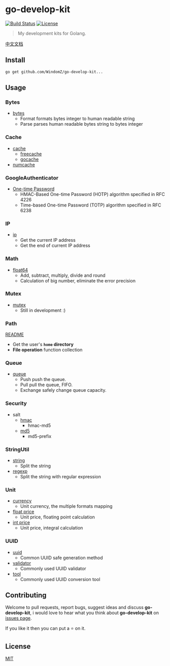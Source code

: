 # go-develop-kit

[![Build Status](https://travis-ci.org/WindomZ/go-develop-kit.svg?branch=master)](https://travis-ci.org/WindomZ/go-develop-kit)
[![License](https://img.shields.io/badge/license-MIT-green.svg)](https://opensource.org/licenses/MIT)

> My development kits for Golang.

[中文文档](https://github.com/WindomZ/go-develop-kit/blob/master/README_Ch-zh.md#readme)

## Install

```bash
go get github.com/WindomZ/go-develop-kit...
```

## Usage

### Bytes
- [bytes](https://github.com/WindomZ/go-develop-kit/tree/master/bytes/bytes.go)
    - Format formats bytes integer to human readable string
    - Parse parses human readable bytes string to bytes integer

### Cache
- [cache](https://github.com/WindomZ/go-develop-kit/tree/master/cache)
    - [freecache](https://github.com/WindomZ/go-develop-kit/tree/master/cache/freecache)
    - [gocache](https://github.com/WindomZ/go-develop-kit/tree/master/cache/gocache)
- [numcache](https://github.com/WindomZ/go-develop-kit/tree/master/cache/numcache)

### GoogleAuthenticator
- [One-time Password](https://github.com/WindomZ/go-develop-kit/tree/master/googleauth/otp)
    - HMAC-Based One-time Password (HOTP) algorithm specified in RFC 4226
    - Time-based One-time Password (TOTP) algorithm specified in RFC 6238

### IP
- [ip](https://github.com/WindomZ/go-develop-kit/blob/master/iputil/ip.go)
    - Get the current IP address
    - Get the end of current IP address

### Math
- [float64](https://github.com/WindomZ/go-develop-kit/blob/master/math/float.go)
    - Add, subtract, multiply, divide and round
    - Calculation of big number, eliminate the error precision

### Mutex
- [mutex](https://github.com/WindomZ/go-develop-kit/blob/master/mutex/mutex.go)
    - Still in development :)

### Path
[README](https://github.com/WindomZ/go-develop-kit/blob/master/path#readme)

- Get the user's **`home` directory**
- **File operation** function collection

### Queue
- [queue](https://github.com/WindomZ/go-develop-kit/blob/master/queue/queue.go)
    - Push push the queue.
    - Pull pull the queue, FIFO.
    - Exchange safely change queue capacity.

### Security
- salt
    - [hmac](https://github.com/WindomZ/go-develop-kit/blob/master/security/salt/hmac.go)
        - hmac-md5
    - [md5](https://github.com/WindomZ/go-develop-kit/blob/master/security/salt/md5.go)
        - md5-prefix

### StringUtil
- [string](https://github.com/WindomZ/go-develop-kit/blob/master/stringutil/string.go)
    - Split the string
- [regexp](https://github.com/WindomZ/go-develop-kit/blob/master/stringutil/regexp.go)
    - Split the string with regular expression

### Unit
- [currency](https://github.com/WindomZ/go-develop-kit/blob/master/unit/currency.go)
    - Unit currency, the multiple formats mapping
- [float price](https://github.com/WindomZ/go-develop-kit/blob/master/unit/float_price.go)
    - Unit price, floating point calculation
- [int price](https://github.com/WindomZ/go-develop-kit/blob/master/unit/int_price.go)
    - Unit price, integral calculation

### UUID
- [uuid](https://github.com/WindomZ/go-develop-kit/blob/master/uuid/uuid.go)
    - Common UUID safe generation method
- [validator](https://github.com/WindomZ/go-develop-kit/blob/master/uuid/validator.go)
    - Commonly used UUID validator
- [tool](https://github.com/WindomZ/go-develop-kit/blob/master/uuid/tool.go)
    - Commonly used UUID conversion tool

## Contributing

Welcome to pull requests, report bugs, suggest ideas and discuss **go-develop-kit**, 
i would love to hear what you think about **go-develop-kit** on [issues page](https://github.com/WindomZ/go-develop-kit/issues).

If you like it then you can put a :star: on it.

## License

[MIT](https://github.com/WindomZ/go-develop-kit/blob/master/LICENSE)
